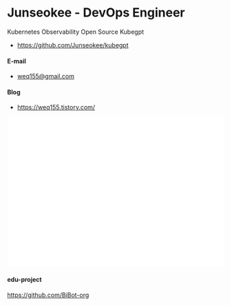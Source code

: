 # Junseokee - DevOps Engineer

Kubernetes Observability Open Source Kubegpt
  - https://github.com/Junseokee/kubegpt


#### E-mail
  - weq155@gmail.com

#### Blog
  - https://weq155.tistory.com/


![Metrics](/github-metrics.svg)


#### edu-project
https://github.com/BiBot-org
